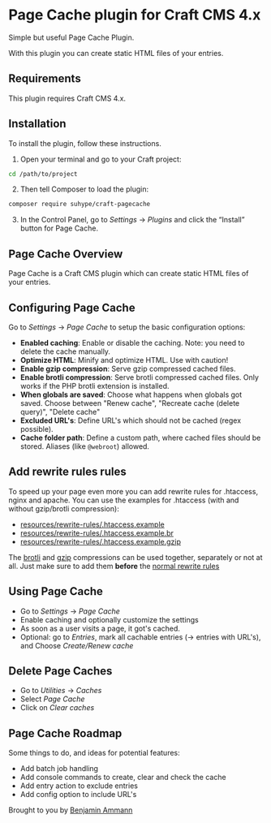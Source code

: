 # Page Cache plugin for Craft CMS 4.x

Simple but useful Page Cache Plugin.

With this plugin you can create static HTML files of your entries.

## Requirements

This plugin requires Craft CMS 4.x.

## Installation

To install the plugin, follow these instructions.

1. Open your terminal and go to your Craft project:

```bash
cd /path/to/project
```

2. Then tell Composer to load the plugin:

```bash
composer require suhype/craft-pagecache
```

3. In the Control Panel, go to _Settings_ → _Plugins_ and click the “Install” button for Page Cache.

## Page Cache Overview

Page Cache is a Craft CMS plugin which can create static HTML files of your entries.

## Configuring Page Cache

Go to _Settings_ → _Page Cache_ to setup the basic configuration options:

- **Enabled caching**: Enable or disable the caching. Note: you need to delete the cache manually.
- **Optimize HTML**: Minify and optimize HTML. Use with caution!
- **Enable gzip compression**: Serve gzip compressed cached files.
- **Enable brotli compression**: Serve brotli compressed cached files. Only works if the PHP brotli extension is installed.
- **When globals are saved**: Choose what happens when globals got saved. Choose between "Renew cache", "Recreate cache (delete query)", "Delete cache"
- **Excluded URL's**: Define URL's which should not be cached (regex possible).
- **Cache folder path**: Define a custom path, where cached files should be stored. Aliases (like `@webroot`) allowed.

## Add rewrite rules rules

To speed up your page even more you can add rewrite rules for .htaccess, nginx and apache.
You can use the examples for .htaccess (with and without gzip/brotli compression):

- [resources/rewrite-rules/.htaccess.example](resources/rewrite-rules/.htaccess.example)
- [resources/rewrite-rules/.htaccess.example.br](resources/rewrite-rules/.htaccess.example.br)
- [resources/rewrite-rules/.htaccess.example.gzip](resources/rewrite-rules/.htaccess.example.gzip)

The [brotli](resources/rewrite-rules/.htaccess.example.br) and [gzip](resources/rewrite-rules/.htaccess.example.gzip) compressions can be used together, separately or not at all. Just make sure to add them **before** the [normal rewrite rules](resources/rewrite-rules/.htaccess.example)

## Using Page Cache

- Go to _Settings_ → _Page Cache_
- Enable caching and optionally customize the settings
- As soon as a user visits a page, it got's cached.
- Optional: go to _Entries_, mark all cachable entries (→ entries with URL's), and Choose _Create/Renew cache_

## Delete Page Caches

- Go to _Utilities_ → _Caches_
- Select _Page Cache_
- Click on _Clear caches_

## Page Cache Roadmap

Some things to do, and ideas for potential features:

- Add batch job handling
- Add console commands to create, clear and check the cache
- Add entry action to exclude entries
- Add config option to include URL's

Brought to you by [Benjamin Ammann](https://github.com/ammannbe)
